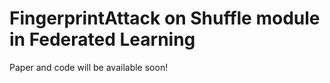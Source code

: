 # FingerprintAttack on Shuffle module in Federated Learning

Paper and code will be available soon!
